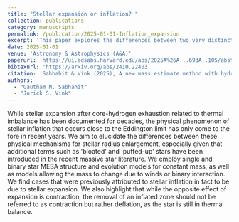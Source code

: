 ```yaml
---
title: "Stellar expansion or inflation? "
collection: publications
category: manuscripts
permalink: /publication/2025-01-01-Inflation_expansion
excerpt: 'This paper explores the differences between two very distinct phenomena that can result in a rapid increase in stellar radius over short timescales. The expansion of a stellar envelope beyond the Main Sequence in intermediate and massive stars has been documented for decades, whereas the concept of strong radial inflation as a star approaches its local Eddington limit is a more recent development. In this work, we elucidate the differences between these two phenomena through illustrative examples showing detailed internal structure.'
date: 2025-01-01
venue: 'Astronomy & Astrophysics (A&A)'
paperurl: 'https://ui.adsabs.harvard.edu/abs/2025A%26A...693A..10S/abstract'
bibtexurl: 'https://arxiv.org/abs/2410.22403'
citation: 'Sabhahit & Vink (2025), A new mass estimate method with hydrodynamical atmospheres for very massive WNh stars, A&A, Volume 693, id.A10, 18 pp.'
authors:
  - "Gautham N. Sabhahit"
  - "Jorick S. Vink"
---
```

While stellar expansion after core-hydrogen exhaustion related to thermal imbalance has been documented for decades, the physical phenomenon of stellar inflation that occurs close to the Eddington limit has only come to the fore in recent years. We aim to elucidate the differences between these physical mechanisms for stellar radius enlargement, especially given that additional terms such as 'bloated' and 'puffed-up' stars have been introduced in the recent massive star literature. We employ single and binary star MESA structure and evolution models for constant mass, as well as models allowing the mass to change due to winds or binary interaction. We find cases that were previously attributed to stellar inflation in fact to be due to stellar expansion. We also highlight that while the opposite effect of expansion is contraction, the removal of an inflated zone should not be referred to as contraction but rather deflation, as the star is still in thermal balance. 

